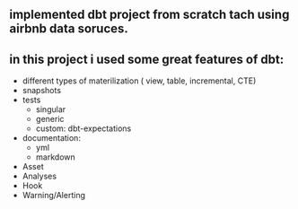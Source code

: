 ## implemented dbt project from scratch tach using airbnb data soruces.

## in this project i used some great features of dbt:

- different types of materilization ( view, table, incremental, CTE)
- snapshots
- tests
    - singular
    - generic
    - custom: dbt-expectations
- documentation:
    - yml 
    - markdown
- Asset
- Analyses
- Hook
- Warning/Alerting
